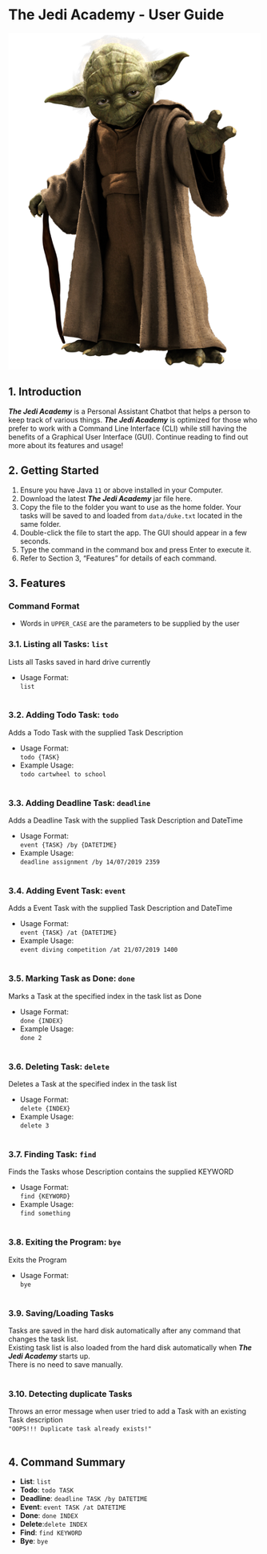 # The Jedi Academy - User Guide
![Yoda](/src/main/resources/images/Yoda.png)

## 1. Introduction
_**The Jedi Academy**_ is a Personal Assistant Chatbot that helps a person to keep track of various things. _**The Jedi Academy**_ is optimized for those who prefer to work with a Command Line Interface (CLI) while still having the benefits of a Graphical User Interface (GUI). Continue reading to find out more about its features and usage!

## 2. Getting Started
1. Ensure you have Java `11` or above installed in your Computer.
2. Download the latest _**The Jedi Academy**_ jar file here.
3. Copy the file to the folder you want to use as the home folder. Your tasks will be saved to and loaded from `data/duke.txt` located in the same folder.
4. Double-click the file to start the app. The GUI should appear in a few seconds.
5. Type the command in the command box and press Enter to execute it.
6. Refer to Section 3, “Features” for details of each command.

## 3. Features 
### Command Format
* Words in `UPPER_CASE` are the parameters to be supplied by the user

### 3.1. Listing all Tasks: `list` 
Lists all Tasks saved in hard drive currently    
* Usage Format:     
`list`    
&nbsp;

### 3.2. Adding Todo Task: `todo`     
Adds a Todo Task with the supplied Task Description     
* Usage Format:         
`todo {TASK}`    
* Example Usage:    
`todo cartwheel to school`  
&nbsp;

### 3.3. Adding Deadline Task: `deadline` 
Adds a Deadline Task with the supplied Task Description and DateTime    
* Usage Format:      
`event {TASK} /by {DATETIME}`    
* Example Usage:    
`deadline assignment /by 14/07/2019 2359`  
&nbsp;

### 3.4. Adding Event Task: `event`     
Adds a Event Task with the supplied Task Description and DateTime    
* Usage Format:       
`event {TASK} /at {DATETIME}`
* Example Usage:     
`event diving competition /at 21/07/2019 1400`    
&nbsp;


### 3.5. Marking Task as Done: `done`  
Marks a Task at the specified index in the task list as Done    
* Usage Format:     
`done {INDEX}`    
* Example Usage:    
`done 2`    
&nbsp;

### 3.6. Deleting Task: `delete` 
Deletes a Task at the specified index in the task list    
* Usage Format:     
`delete {INDEX}`    
* Example Usage:    
`delete 3 `   
&nbsp;

### 3.7. Finding Task: `find` 
Finds the Tasks whose Description contains the supplied KEYWORD    
* Usage Format:     
`find {KEYWORD}`    
* Example Usage:    
`find something`    
&nbsp;

### 3.8. Exiting the Program: `bye` 
Exits the Program    
* Usage Format:     
`bye`    
&nbsp;

### 3.9. Saving/Loading Tasks
Tasks are saved in the hard disk automatically after any command that changes the task list.    
Existing task list is also loaded from the hard disk automatically when _**The Jedi Academy**_ starts up.    
There is no need to save manually.      
&nbsp;
  
### 3.10. Detecting duplicate Tasks 
Throws an error message when user tried to add a Task with an existing Task description    
`"OOPS!!! Duplicate task already exists!"`    
&nbsp;
 
## 4. Command Summary
* **List**: `list`
* **Todo**: `todo TASK`
* **Deadline**: `deadline TASK /by DATETIME`
* **Event**: `event TASK /at DATETIME`
* **Done**: `done INDEX`
* **Delete**:`delete INDEX`
* **Find**: `find KEYWORD`
* **Bye**: `bye`
